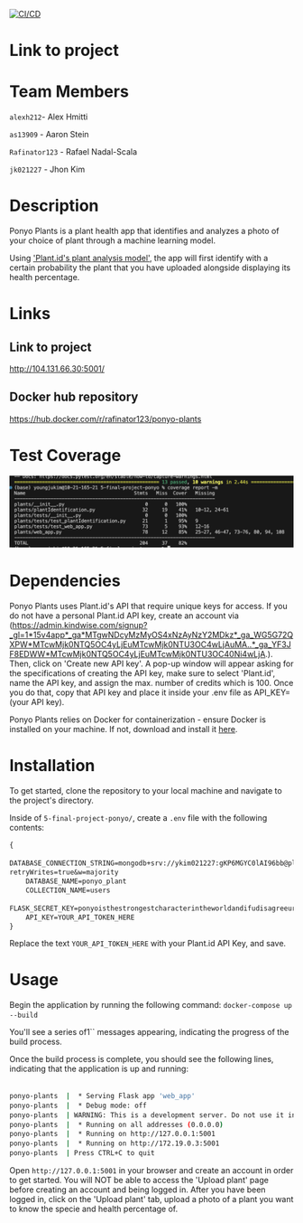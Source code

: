 [![CI/CD](https://github.com/software-students-fall2023/5-final-project-ponyo/actions/workflows/cd-ci.yml/badge.svg)](https://github.com/software-students-fall2023/5-final-project-ponyo/actions/workflows/cd-ci.yml)
# Link to project


# Team Members

`alexh212`- Alex Hmitti

`as13909` - Aaron Stein 

`Rafinator123` - Rafael Nadal-Scala

`jk021227` - Jhon Kim 

# Description

Ponyo Plants is a plant health app that identifies and analyzes a photo of your choice of plant through a machine learning model. 

Using ['Plant.id's plant analysis model'](https://web.plant.id/plant-health-assessment/), the app will first identify with a certain probability the plant that you have uploaded alongside displaying its health percentage. 

# Links
## Link to project
http://104.131.66.30:5001/

## Docker hub repository
https://hub.docker.com/r/rafinator123/ponyo-plants

# Test Coverage

![Local Image](coverage.png)

# Dependencies

Ponyo Plants uses Plant.id's API that require unique keys for access. 
If you do not have a personal Plant.id API key, create an account via (https://admin.kindwise.com/signup?_gl=1*15v4app*_ga*MTgwNDcyMzMyOS4xNzAyNzY2MDkz*_ga_WG5G72QXPW*MTcwMjk0NTQ5OC4yLjEuMTcwMjk0NTU3OC4wLjAuMA..*_ga_YF3JF8EDWW*MTcwMjk0NTQ5OC4yLjEuMTcwMjk0NTU3OC40Ni4wLjA.). 
Then, click on 'Create new API key'. A pop-up window will appear asking for the specifications of creating the API key, make sure to select 'Plant.id', name the API key, and assign the max. number of credits which is 100. Once you do that, copy that API key and place it inside your .env file as API_KEY=(your API key).

Ponyo Plants relies on Docker for containerization - ensure Docker is installed on your machine. 
If not, download and install it [here](https://www.docker.com/products/docker-desktop/).

# Installation

To get started, clone the repository to your local machine and navigate to the project's directory. 

Inside of `5-final-project-ponyo/`, create a `.env` file with the following contents:

```
{
    DATABASE_CONNECTION_STRING=mongodb+srv://ykim021227:gKP6MGYC0lAI96bb@plant.zm0eyo8.mongodb.net/?retryWrites=true&w=majority
    DATABASE_NAME=ponyo_plant
    COLLECTION_NAME=users
    FLASK_SECRET_KEY=ponyoisthestrongestcharacterintheworldandifudisagreeurincorrect1227
    API_KEY=YOUR_API_TOKEN_HERE
}
```
Replace the text `YOUR_API_TOKEN_HERE` with your Plant.id API Key, and save. 

# Usage

Begin the application by running the following command: `docker-compose up --build`

You'll see a series of1`` messages appearing, indicating the progress of the build process.

Once the build process is complete, you should see the following lines, indicating that the application is up and running:

```bash

ponyo-plants  |  * Serving Flask app 'web_app'
ponyo-plants  |  * Debug mode: off
ponyo-plants  | WARNING: This is a development server. Do not use it in a production deployment. Use a production WSGI server instead.
ponyo-plants  |  * Running on all addresses (0.0.0.0)
ponyo-plants  |  * Running on http://127.0.0.1:5001
ponyo-plants  |  * Running on http://172.19.0.3:5001
ponyo-plants  | Press CTRL+C to quit

```

Open `http://127.0.0.1:5001` in your browser and create an account in order to get started. You will NOT be able to access the 'Upload plant' page before creating an account and being logged in. After you have been logged in, click on the 'Upload plant' tab, upload a photo of a plant you want to know the specie and health percentage of.